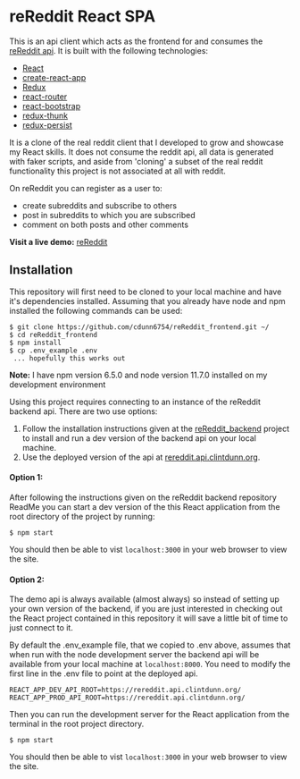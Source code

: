 # reReddit React SPA

This is an api client which acts as the frontend for and consumes the
[reReddit api](https://github.com/cdunn6754/reReddit_backend).
It is built with the following technologies:

- [React](https://reactjs.org/)
- [create-react-app](https://facebook.github.io/create-react-app/)
- [Redux](https://redux.js.org/)
- [react-router](https://reacttraining.com/react-router/)
- [react-bootstrap](https://react-bootstrap.github.io)
- [redux-thunk](https://github.com/reduxjs/redux-thunk)
- [redux-persist](https://github.com/rt2zz/redux-persist)

It is a clone of the real reddit client that I developed to grow and showcase my React skills.
It does not consume the reddit api, all data is generated with faker scripts, and aside from 'cloning' a
subset of the real reddit functionality this project is not associated at all with reddit.

On reReddit you can register as a user to:

- create subreddits and subscribe to others
- post in subreddits to which you are subscribed
- comment on both posts and other comments

**Visit a live demo:** [reReddit](https://rereddit.clintdunn.org)

## Installation

This repository will first need to be cloned to your local machine and have it's dependencies installed.
Assuming that you already have node and npm installed the following commands can be used:

```
$ git clone https://github.com/cdunn6754/reReddit_frontend.git ~/
$ cd reReddit_frontend
$ npm install
$ cp .env_example .env
 ... hopefully this works out
```

**Note:** I have npm version 6.5.0 and node version 11.7.0 installed on my development environment

Using this project requires connecting to an instance of the reReddit backend api. There are two use options:

1. Follow the installation instructions given at the
   [reReddit_backend](https://github.com/cdunn6754/reReddit_backend) project to install and run a dev version of the
   backend api on your local machine.
2. Use the deployed version of the api at [rereddit.api.clintdunn.org](https://rereddit.api.clintdunn.org).

#### Option 1:

After following the instructions given on the reReddit backend repository ReadMe you can start a dev version of the
this React application from the root directory of the project by running:

```
$ npm start
```

You should then be able to vist `localhost:3000` in your web browser to view the site.

#### Option 2:

The demo api is always available (almost always) so instead of setting up your own version of the backend, if you are just interested in checking out the React project contained in this repository it will save a little bit of time to just connect
to it.

By default the .env_example file, that we copied to .env above, assumes that when run with the node development server the
backend api will be available from your local machine at `localhost:8000`.
You need to modify the first line in the .env file to point at the deployed api.

```
REACT_APP_DEV_API_ROOT=https://rereddit.api.clintdunn.org/
REACT_APP_PROD_API_ROOT=https://rereddit.api.clintdunn.org/
```

Then you can run the development server for the React application from the terminal in the root project directory.

```
$ npm start
```

You should then be able to vist `localhost:3000` in your web browser to view the site.
